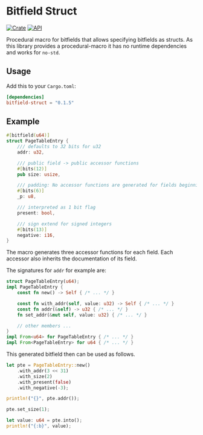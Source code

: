 # Bitfield Struct

[![Crate](https://img.shields.io/crates/v/bitfield-struct.svg)](https://crates.io/crates/bitfield-struct)
[![API](https://docs.rs/bitfield-struct/badge.svg)](https://docs.rs/bitfield-struct)

Procedural macro for bitfields that allows specifying bitfields as structs.
As this library provides a procedural-macro it has no runtime dependencies and works for `no-std`.

## Usage

Add this to your `Cargo.toml`:

```toml
[dependencies]
bitfield-struct = "0.1.5"
```

## Example

```rust
#[bitfield(u64)]
struct PageTableEntry {
    /// defaults to 32 bits for u32
    addr: u32,

    /// public field -> public accessor functions
    #[bits(12)]
    pub size: usize,

    /// padding: No accessor functions are generated for fields beginning with `_`.
    #[bits(6)]
    _p: u8,

    /// interpreted as 1 bit flag
    present: bool,

    /// sign extend for signed integers
    #[bits(13)]
    negative: i16,
}
```

The macro generates three accessor functions for each field.
Each accessor also inherits the documentation of its field.

The signatures for `addr` for example are:

```rust
struct PageTableEntry(u64);
impl PageTableEntry {
    const fn new() -> Self { /* ... */ }

    const fn with_addr(self, value: u32) -> Self { /* ... */ }
    const fn addr(&self) -> u32 { /* ... */ }
    fn set_addr(&mut self, value: u32) { /* ... */ }

    // other members ...
}
impl From<u64> for PageTableEntry { /* ... */ }
impl From<PageTableEntry> for u64 { /* ... */ }
```

This generated bitfield then can be used as follows.

```rust
let pte = PageTableEntry::new()
    .with_addr(3 << 31)
    .with_size(2)
    .with_present(false)
    .with_negative(-3);

println!("{}", pte.addr());

pte.set_size(1);

let value: u64 = pte.into();
println!("{:b}", value);
```

